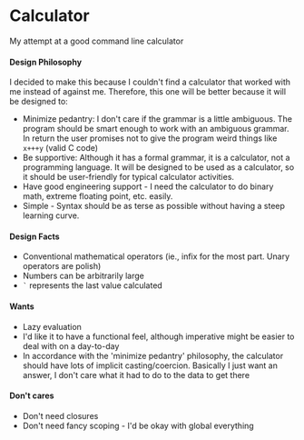 # Calculator
My attempt at a good command line calculator

#### Design Philosophy
I decided to make this because I couldn't find a calculator that worked with me instead of against me. Therefore, this one will be better because it will be designed to:

- Minimize pedantry: I don't care if the grammar is a little ambiguous. The program should be smart enough to work with an ambiguous grammar. In return the user promises not to give the program weird things like `x+++y` (valid C code)
- Be supportive: Although it has a formal grammar, it is a calculator, not a programming language. It will be designed to be used as a calculator, so it should be user-friendly for typical calculator activities.
- Have good engineering support - I need the calculator to do binary math, extreme floating point, etc. easily.
- Simple - Syntax should be as terse as possible without having a steep learning curve.


#### Design Facts
- Conventional mathematical operators (ie., infix for the most part. Unary operators are polish)
- Numbers can be arbitrarily large
- `` ` `` represents the last value calculated

#### Wants
- Lazy evaluation
- I'd like it to have a functional feel, although imperative might be easier to deal with on a day-to-day
- In accordance with the 'minimize pedantry' philosophy, the calculator should have lots of implicit casting/coercion. Basically I just want an answer, I don't care what it had to do to the data to get there

#### Don't cares
- Don't need closures
- Don't need fancy scoping - I'd be okay with global everything
